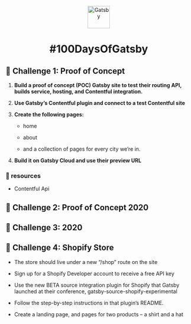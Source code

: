 <p align="center">
  <a href="https://www.gatsbyjs.com/?utm_source=starter&utm_medium=readme&utm_campaign=minimal-starter">
    <img alt="Gatsby" src="https://www.gatsbyjs.com/Gatsby-Monogram.svg" width="60" />
  </a>
</p>
<h1 align="center">
  #100DaysOfGatsby
</h1>

## 🚀 Challenge 1: Proof of Concept

1.  **Build a proof of concept (POC) Gatsby site to test their routing API, builds service, hosting, and Contentful integration.**

2.  **Use Gatsby’s Contentful plugin and connect to a test Contentful site**

3.  **Create the following pages:**

    - home

    - about

    - and a collection of pages for every city we’re in.
    
4.  **Build it on Gatsby Cloud and use their preview URL**

### 🚀 resources
  
  - Contentful Api

## 🚀 Challenge 2: Proof of Concept 2020

## 🚀 Challenge 3: 2020

## 🚀 Challenge 4: Shopify Store

   - The store should live under a new “/shop” route on the site
   
   - Sign up for a Shopify Developer account to receive a free API key
   
   - Use the new BETA source integration plugin for Shopify that Gatsby launched at their conference, gatsby-source-shopify-experimental
   
   - Follow the step-by-step instructions in that plugin’s README.
   
   - Create a landing page, and pages for two products – a shirt and a hat
   
